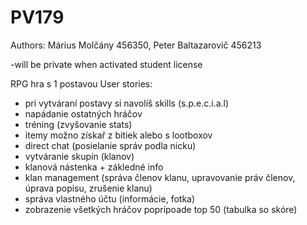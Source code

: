 # PV179
Authors: Márius Molčány 456350, Peter Baltazarovič 456213

-will be private when activated student license

RPG hra s 1 postavou 
User stories:
- pri vytváraní postavy si navolíš skills (s.p.e.c.i.a.l)
- napádanie ostatných hráčov 
- tréning (zvyšovanie stats)
- itemy možno získař z bitiek alebo s lootboxov
- direct chat (posielanie správ podla nicku)
- vytváranie skupín (klanov)
- klanová nástenka + zákledné info 
- klan management (správa členov klanu, upravovanie práv členov, úprava popisu, zrušenie klanu)
- správa vlastného účtu (informácie, fotka)
- zobrazenie všetkých hráčov poprípoade top 50 (tabulka so skóre)
